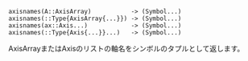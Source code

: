 ```
axisnames(A::AxisArray)           -> (Symbol...)
axisnames(::Type{AxisArray{...}}) -> (Symbol...)
axisnames(ax::Axis...)            -> (Symbol...)
axisnames(::Type{Axis{...}}...)   -> (Symbol...)
```

AxisArrayまたはAxisのリストの軸名をシンボルのタプルとして返します。
